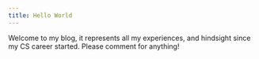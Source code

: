 ```yaml
---
title: Hello World
---
```


Welcome to my blog, it represents all my experiences, and hindsight since my CS career started. Please comment for anything!

